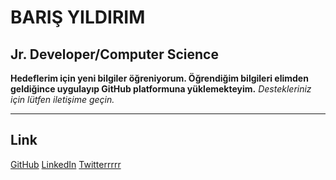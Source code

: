 # BARIŞ YILDIRIM

## Jr. Developer/Computer Science

**Hedeflerim için yeni bilgiler öğreniyorum. Öğrendiğim bilgileri elimden geldiğince uygulayıp GitHub platformuna yüklemekteyim.**
*Destekleriniz için lütfen iletişime geçin.* 

*** 
 ## Link
[GitHub](https://github.com/l1ghtnings)
[LinkedIn](linkedin.com/in/barış-yıldırım-ab069520a)
[Twitterrrrr](https://twitter.com/barisyildirimc)